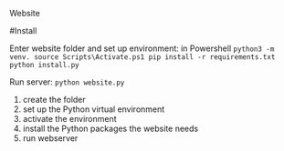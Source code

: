 Website

#Install

Enter website folder and set up environment:
in Powershell
`
python3 -m venv.
source Scripts\Activate.ps1
pip install -r requirements.txt
python install.py
`

Run server:
`
python website.py
`

1. create the folder
2. set up the Python virtual environment
3. activate the environment
4. install the Python packages the website needs
5. run webserver
